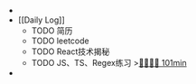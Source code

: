 -
- [[Daily Log]]
	- TODO 简历
	- TODO leetcode
	- TODO React技术揭秘
	- TODO JS、TS、Regex练习 >[🍅🍅🍅🍅 101min](#agenda-pomo://?t=p-1690776407170-5%2Cf-1690782796688-1500%2Cf-1690789741371-1500%2Cf-1690792202652-1500%2Cf-1690801375660-1500)
-